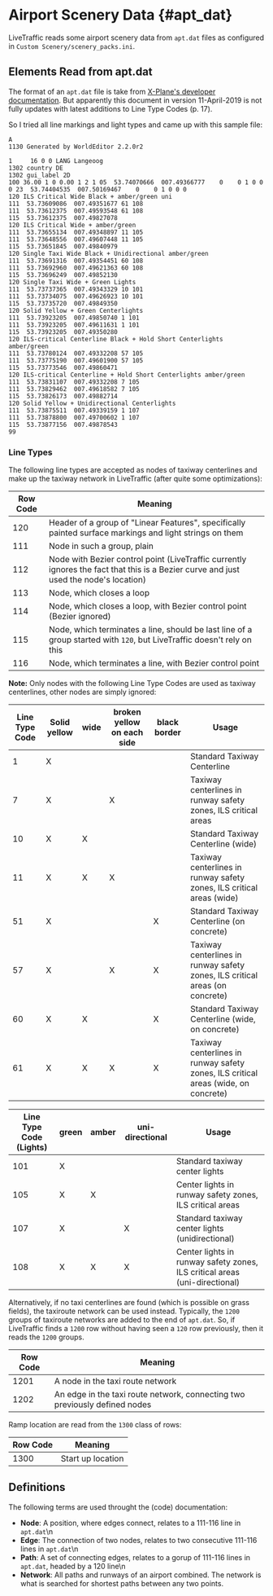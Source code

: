 Airport Scenery Data {#apt_dat}
========================

LiveTraffic reads some airport scenery data from `apt.dat` files
as configured in `Custom Scenery/scenery_packs.ini`.

Elements Read from apt.dat
--

The format of an `apt.dat` file is take from
[X-Plane's developer documentation](https://developer.x-plane.com/article/airport-data-apt-dat-file-format-specification/).
But apparently this document in version 11-April-2019 is not fully updates with
latest additions to Line Type Codes (p. 17).

So I tried all line markings and light types and came up with this sample file:

    A
    1130 Generated by WorldEditor 2.2.0r2
    
    1     16 0 0 LANG Langeoog
    1302 country DE
    1302 gui_label 2D
    100 36.00 1 0 0.00 1 2 1 05  53.74070666  007.49366777    0    0 1 0 0 0 23  53.74404535  007.50169467    0    0 1 0 0 0
    120 ILS Critical Wide Black + amber/green uni
    111  53.73609086  007.49351677 61 108
    111  53.73612375  007.49593548 61 108
    115  53.73612375  007.49827078
    120 ILS Critical Wide + amber/green
    111  53.73655134  007.49348897 11 105
    111  53.73648556  007.49607448 11 105
    115  53.73651845  007.49840979
    120 Single Taxi Wide Black + Unidirectional amber/green
    111  53.73691316  007.49354451 60 108
    111  53.73692960  007.49621363 60 108
    115  53.73696249  007.49852130
    120 Single Taxi Wide + Green Lights
    111  53.73737365  007.49343329 10 101
    111  53.73734075  007.49626923 10 101
    115  53.73735720  007.49849350
    120 Solid Yellow + Green Centerlights
    111  53.73923205  007.49850740 1 101
    111  53.73923205  007.49611631 1 101
    115  53.73923205  007.49350280
    120 ILS-critical Centerline Black + Hold Short Centerlights amber/green
    111  53.73780124  007.49332208 57 105
    111  53.73775190  007.49601900 57 105
    115  53.73773546  007.49860471
    120 ILS-critical Centerline + Hold Short Centerlights amber/green
    111  53.73831107  007.49332208 7 105
    111  53.73829462  007.49618582 7 105
    115  53.73826173  007.49882714
    120 Solid Yellow + Unidirectional Centerlights
    111  53.73875511  007.49339159 1 107
    111  53.73878800  007.49700602 1 107
    115  53.73877156  007.49878543
    99

### Line Types

The following line types are accepted as nodes of taxiway centerlines and make up the
taxiway network in LiveTraffic (after quite some optimizations):

Row Code | Meaning
-------- | -------
120 | Header of a group of "Linear Features", specifically painted surface markings and light strings on them
111 | Node in such a group, plain
112 | Node with Bezier control point (LiveTraffic currently ignores the fact that this is a Bezier curve and just used the node's location)
113 | Node, which closes a loop
114 | Node, which closes a loop, with Bezier control point (Bezier ignored)
115 | Node, which terminates a line, should be last line of a group started with `120`, but LiveTraffic doesn't rely on this
116 | Node, which terminates a line, with Bezier control point

**Note:** Only nodes with the following Line Type Codes are used as taxiway centerlines,
other nodes are simply ignored:

Line Type Code | Solid yellow | wide | broken yellow on each side | black border | Usage
-------- | - | - | - | - | -----
1 | X |  |  |  | Standard Taxiway Centerline
7 | X |  | X |  | Taxiway centerlines in runway safety zones, ILS critical areas
10 | X | X |  |  | Standard Taxiway Centerline (wide)
11 | X | X | X |  | Taxiway centerlines in runway safety zones, ILS critical areas (wide)
51 | X |  |  | X | Standard Taxiway Centerline (on concrete)
57 | X |  | X | X | Taxiway centerlines in runway safety zones, ILS critical areas (on concrete)
60 | X | X |  | X | Standard Taxiway Centerline (wide, on concrete)
61 | X | X | X | X | Taxiway centerlines in runway safety zones, ILS critical areas (wide, on concrete)

Line Type Code (Lights) | green | amber | uni-directional | Usage
------------- | ----- | ----- | ---------- | --------
101 | X |   |   | Standard taxiway center lights
105 | X | X |   | Center lights in runway safety zones, ILS critical areas
107 | X |   | X | Standard taxiway center lights (unidirectional) 
108 | X | X | X | Center lights in runway safety zones, ILS critical areas (uni-directional)

Alternatively, if no taxi centerlines are found (which is possible on grass fields),
the taxiroute network can be used instead. Typically, the `1200` groups of taxiroute
networks are added to the end of `apt.dat`. So, if LiveTraffic finds a `1200` row
without having seen a `120` row previously, then it reads the `1200` groups.

Row Code | Meaning
-------- | -------
1201 | A node in the taxi route network
1202 | An edge in the taxi route network, connecting two previously defined nodes

Ramp location are read from the `1300` class of rows:

Row Code | Meaning
-------- | -------
1300 | Start up location

Definitions
--

The following terms are used throught the (code) documentation:

- **Node**: A position, where edges connect, relates to a 111-116 line in `apt.dat`\n
- **Edge**: The connection of two nodes, relates to two consecutive 111-116 lines in `apt.dat`\n
- **Path**: A set of connecting edges, relates to a gorup of 111-116 lines in `apt.dat`, headed by a 120 line\n
- **Network**: All paths and runways of an airport combined. The network is what is searched
for shortest paths between any two points.
